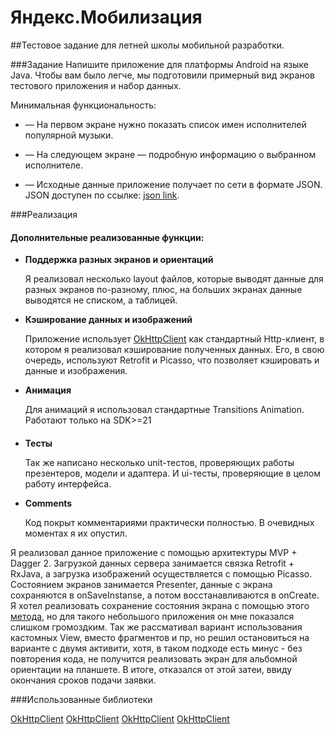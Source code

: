 # Яндекс.Мобилизация
##Тестовое задание для летней школы мобильной разработки.

###Задание
Напишите приложение для платформы Android на языке Java. Чтобы вам было легче, мы подготовили примерный вид экранов тестового приложения и набор данных. 

Минимальная функциональность:

* — На первом экране нужно показать список имен исполнителей популярной музыки. 

* — На следующем экране — подробную информацию о выбранном исполнителе. 

* — Исходные данные приложение получает по сети в формате JSON. JSON доступен по ссылке: [json link](download.cdn.yandex.net/mobilization-2016/artists.json).

###Реализация


#### Дополнительные реализованные функции:
* **Поддержка разных экранов и ориентаций**
   
  Я реализовал несколько layout файлов, которые выводят данные для разных экранов по-разному, плюс, на больших экранах данные выводятся не списком, а таблицей.

* **Кэширование данных и изображений**

  Приложение использует [OkHttpClient](http://square.github.io/okhttp/) как стандартный Http-клиент, в котором я реализовал кэширование полученных данных. Его, в свою очередь, используют Retrofit и Picasso, что позволяет кэшировать и данные и изображения.

* **Анимация**

  Для анимаций я использовал стандартные Transitions Animation. Работают только на SDK>=21
#### 
* **Тесты**

  Так же написано несколько unit-тестов, проверяющих работы презентеров, модели и адаптера. И ui-тесты, проверяющие в целом работу интерфейса.
* **Comments**

  Код покрыт комментариями практически полностью. В очевидных моментах я их опустил.

Я реализовал данное приложение с помощью архитектуры MVP + Dagger 2. Загрузкой данных сервера занимается связка Retrofit + RxJava, 
а загрузка изображений осуществляется с помощью Picasso. Состоянием экранов занимается Presenter, данные с экрана сохраняются 
в onSaveInstanse, а потом восстанавливаются в onCreate. Я хотел реализовать сохранение состояния экрана с помощью этого 
[метода](http://blog.bradcampbell.nz/mvp-presenters-that-survive-configuration-changes-part-2/), но для такого небольшого приложения
он мне показался слишком громоздким. Так же рассмативал вариант использования кастомных View, вместо фрагментов и пр, но решил
остановиться на варианте с двумя активити, хотя, в таком подходе есть минус - без повторения кода, не получится реализовать экран
для альбомной ориентации на планшете. В итоге, отказался от этой затеи, ввиду окончания сроков подачи заявки. 

###Использованные библиотеки

[OkHttpClient](http://square.github.io/okhttp/) 
[OkHttpClient](http://square.github.io/okhttp/) 
[OkHttpClient](http://square.github.io/okhttp/) 
[OkHttpClient](http://square.github.io/okhttp/) 
